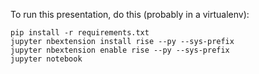 To run this presentation, do this (probably in a virtualenv):

```
pip install -r requirements.txt
jupyter nbextension install rise --py --sys-prefix
jupyter nbextension enable rise --py --sys-prefix
jupyter notebook
```
